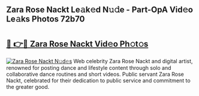 ## Zara Rose Nackt Le𝚊k𝚎d N𝚞𝚍e - Part-OpA Vid𝚎o Le𝚊ks Photos 72b70

# <h2><a href="http://fb6dof.evod.top/?m=Zara+Rose+Nackt">🔗 👉🔴 Zara Rose Nackt Vid𝚎o Ph𝚘t𝚘s</a></h2>

[![Zara Rose Nackt N𝚞d𝚎s](https://i.imgur.com/8V9OHl7.gif)](http://fb6dof.evod.top/?m=Zara+Rose+Nackt)
Web celebrity Zara Rose Nackt and digital artist, renowned for posting dance and lifestyle content through solo and collaborative dance routines and short videos. Public servant Zara Rose Nackt, celebrated for their dedication to public service and commitment to the greater good. 

